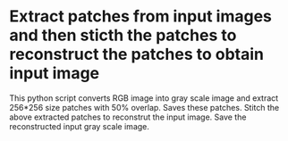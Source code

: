 # Extract patches from input images and then sticth the patches to reconstruct the patches to obtain input image

This python script converts RGB image into gray scale image and extract 256*256 size patches with 50% overlap.
Saves these patches.
Stitch the above extracted patches to reconstrut the input image. 
Save the reconstructed input gray scale image. 
